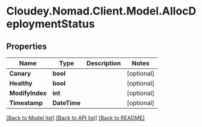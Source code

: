 # Cloudey.Nomad.Client.Model.AllocDeploymentStatus

## Properties

Name | Type | Description | Notes
------------ | ------------- | ------------- | -------------
**Canary** | **bool** |  | [optional] 
**Healthy** | **bool** |  | [optional] 
**ModifyIndex** | **int** |  | [optional] 
**Timestamp** | **DateTime** |  | [optional] 

[[Back to Model list]](../README.md#documentation-for-models) [[Back to API list]](../README.md#documentation-for-api-endpoints) [[Back to README]](../README.md)

